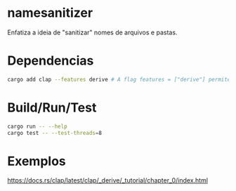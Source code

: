 # namesanitizer

Enfatiza a ideia de "sanitizar" nomes de arquivos e pastas.

# Dependencias

```bash
cargo add clap --features derive # A flag features = ["derive"] permite usar macros derivadas para facilitar a definição de argumentos de linha de comando.
```

# Build/Run/Test

```bash
cargo run -- --help
cargo test -- --test-threads=8
```

# Exemplos

https://docs.rs/clap/latest/clap/_derive/_tutorial/chapter_0/index.html
